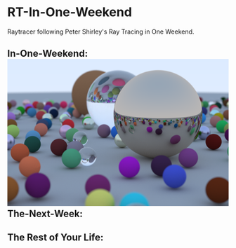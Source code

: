 # RT-In-One-Weekend
Raytracer following Peter Shirley's Ray Tracing in One Weekend.

In-One-Weekend:  
![In-One-Weekend](gallery/in_one_weekend_final.png?raw=true "pic1")  
The-Next-Week:
-  
The Rest of Your Life:
- 
